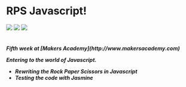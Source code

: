 RPS Javascript!
==========
<div>
<img src = https://img.shields.io/badge/%20-GitHub-orange.svg>
<img src = https://img.shields.io/badge/%20-Javascript-FF3399.svg>
<img src = https://img.shields.io/badge/%20-Jasmine-666699.svg>
</div>
<br>

<h5> Fifth week at [Makers Academy](http://www.makersacademy.com) 

Entering to the world of Javascript.
  - Rewriting the Rock Paper Scissors in Javascript
  - Testing the code with Jasmine
